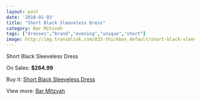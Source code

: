 ```yaml
---
layout: post
date: '2018-01-03'
title: "Short Black Sleeveless Dress"
category: Bar Mitzvah
tags: ["dresses","brand","evening","unique","short"]
image: http://img.transblink.com/833-thickbox_default/short-black-sleeveless-dress.jpg
---
```

Short Black Sleeveless Dress

On Sales: **$264.99**
<a href="https://www.transblink.com/en/bar-mitzvah/239-short-black-sleeveless-dress.html"><amp-img layout="responsive" width="600" height="600" src="//img.transblink.com/833-thickbox_default/short-black-sleeveless-dress.jpg" alt="Short Black Sleeveless Dress 0" /></a>
<a href="https://www.transblink.com/en/bar-mitzvah/239-short-black-sleeveless-dress.html"><amp-img layout="responsive" width="600" height="600" src="//img.transblink.com/836-thickbox_default/short-black-sleeveless-dress.jpg" alt="Short Black Sleeveless Dress 1" /></a>
<a href="https://www.transblink.com/en/bar-mitzvah/239-short-black-sleeveless-dress.html"><amp-img layout="responsive" width="600" height="600" src="//img.transblink.com/835-thickbox_default/short-black-sleeveless-dress.jpg" alt="Short Black Sleeveless Dress 2" /></a>
<a href="https://www.transblink.com/en/bar-mitzvah/239-short-black-sleeveless-dress.html"><amp-img layout="responsive" width="600" height="600" src="//img.transblink.com/834-thickbox_default/short-black-sleeveless-dress.jpg" alt="Short Black Sleeveless Dress 3" /></a>

Buy it: [Short Black Sleeveless Dress](https://www.transblink.com/en/bar-mitzvah/239-short-black-sleeveless-dress.html "Short Black Sleeveless Dress")

View more: [Bar Mitzvah](https://www.transblink.com/en/2-bar-mitzvah "Bar Mitzvah")